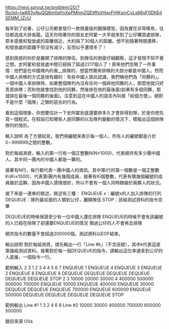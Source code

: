 ﻿https://neoj.sprout.tw/problem/20/?fbclid=IwAR3yNuQQ6m0aYnXqPMhmZQDtffsVHqxFHjKsmCvLs66vF0DhEdSEMM_tZcU

每年到了初春，公仔公司都會發行一款限量版的鋼彈模型，因為實在非常稀有，往往都造成大排長龍。這天你陪著你的朋友史阿翟一大早就來到了公仔購買處排隊，原本感覺和發放處的距離很近，大約隔了30個人的距離。想不到隨著時間遷移，和發放處的距離不但沒有減少，反而似乎還增多了！

感到困惑的你於是離開了排隊的隊伍，到隊伍的側面仔細觀察，這才發現不知不覺之間，史阿翟和發放處中間已經隔了超過2217個人了！原來他們忽略了一件事情：他們是在中國境內的香__排隊的，想當然爾來排隊的大部分都是中國人。然而中國人排隊的方式是很有趣的：有些中國人彼此認識，我們稱他們為「同夥的」。一個中國人來排隊時，如果整個隊列內沒有任何一個與他同夥的人，那麼他就只好乖乖排隊；否則他就會找到他的同夥，然後排在他的最後面(如果有多個同夥，那就排在最後一個同夥的後面)。注意到這在中國人的語言內叫做「給個方便」，絕對不是什麼「插隊」之類的惡劣的行為。

看到這個現象，你想要估計一下史阿翟到底還要排多久才會排得到隊，於是你想先寫一個程式，在假設已知哪些人是同夥的以及隊列變動的情況下，模擬出這個排隊隊列的情形。

輸入說明
為了方便起見，我們用編號來表示每一個人，所有人的編號都是介於0∼999999之間的整數。

對於每組測資，輸入的第一行有一個正整數N(N≤1000)，代表總共有多少團中國人，其中同一團內的中國人都是一夥的。

接著有N行，每行都代表一團中國人的資訊。其中第i行的第一個數是一個正整數Ki(Ki≤1000)，代表第i團內有幾個成員，接著有Ki個整數，代表有哪幾個編號的成員屬於這夥。因為中國人感情很好，所以不會有一個人同時隸屬於兩夥人的狀況。

接下來是一連串的敘述，敘述有三種：
ENQUEUE x：編號x的人加入排隊的行列
DEQUEUE：隊列最前面的人領到公仔，離開隊伍
STOP：該組測試資料的指令完畢

DEQUEUE的時候保證至少有一位中國人還在排隊
ENQUEUE的時候不會有該編號的人已經在排隊了卻還要ENQUEUE的情況
領過公仔的人不會再去排隊

總共指令的數量不會超過200000個。測試資料以EOF結束。

輸出說明
對於每組測資，請先輸出一行「Line #k」（不含括號），其中k代表這是第幾組測試資料。接著對於每一個DEQUEUE的指令，請輸出這位幸運拿到公仔的人是誰，一個指令一行。

範例輸入
2
3 1 2 3
4 4 5 6 7
ENQUEUE 1
ENQUEUE 4
ENQUEUE 3
ENQUEUE 2
ENQUEUE 8
ENQUEUE 6
DEQUEUE
DEQUEUE
DEQUEUE
DEQUEUE
DEQUEUE
DEQUEUE
STOP
2
3 10000 20000 30000
4 400000 500000 600000 700000
ENQUEUE 10000
ENQUEUE 400000
ENQUEUE 30000
DEQUEUE
DEQUEUE
ENQUEUE 700000
ENQUEUE 600000
ENQUEUE 500000
DEQUEUE
DEQUEUE
DEQUEUE
DEQUEUE
STOP

範例輸出
Line #1
1
3
2
4
6
8
Line #2
10000
30000
400000
700000
600000
500000

題目來源
UVa

